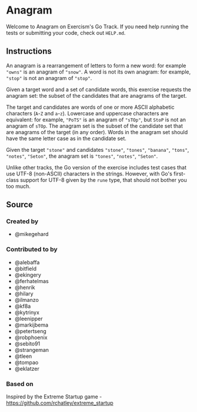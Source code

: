 # Anagram

Welcome to Anagram on Exercism's Go Track.
If you need help running the tests or submitting your code, check out `HELP.md`.

## Instructions

An anagram is a rearrangement of letters to form a new word: for example `"owns"` is an anagram of `"snow"`.
A word is not its own anagram: for example, `"stop"` is not an anagram of `"stop"`.

Given a target word and a set of candidate words, this exercise requests the anagram set: the subset of the candidates that are anagrams of the target.

The target and candidates are words of one or more ASCII alphabetic characters (`A`-`Z` and `a`-`z`).
Lowercase and uppercase characters are equivalent: for example, `"PoTS"` is an anagram of `"sTOp"`, but `StoP` is not an anagram of `sTOp`.
The anagram set is the subset of the candidate set that are anagrams of the target (in any order).
Words in the anagram set should have the same letter case as in the candidate set.

Given the target `"stone"` and candidates `"stone"`, `"tones"`, `"banana"`, `"tons"`, `"notes"`, `"Seton"`, the anagram set is `"tones"`, `"notes"`, `"Seton"`.

Unlike other tracks, the Go version of the exercise includes test cases that use UTF-8 (non-ASCII) characters in the strings.
However, with Go's first-class support for UTF-8 given by the `rune` type, that should not bother you too much.

## Source

### Created by

- @mikegehard

### Contributed to by

- @alebaffa
- @bitfield
- @ekingery
- @ferhatelmas
- @henrik
- @hilary
- @ilmanzo
- @kf8a
- @kytrinyx
- @leenipper
- @markijbema
- @petertseng
- @robphoenix
- @sebito91
- @strangeman
- @tleen
- @tompao
- @eklatzer

### Based on

Inspired by the Extreme Startup game - https://github.com/rchatley/extreme_startup
